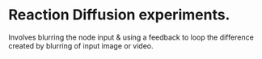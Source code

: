 # Reaction Diffusion experiments.

Involves blurring the node input & using a feedback to loop the difference created by blurring of input image or video.
